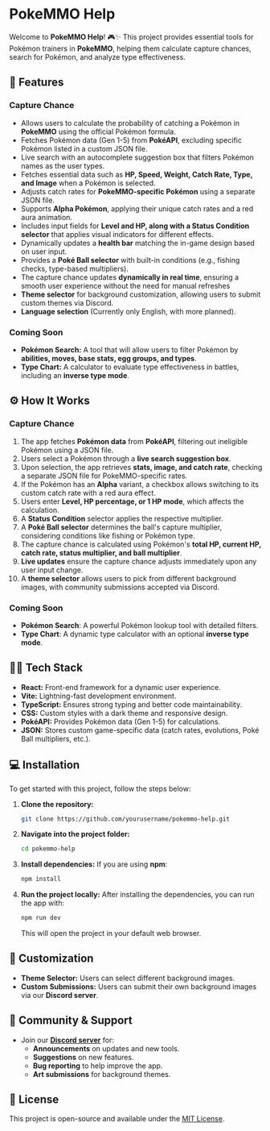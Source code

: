 # PokeMMO Help

Welcome to **PokeMMO Help**! 🎮✨ This project provides essential tools for Pokémon trainers in **PokeMMO**, helping them calculate capture chances, search for Pokémon, and analyze type effectiveness.

## 🚀 Features

### **Capture Chance**

- Allows users to calculate the probability of catching a Pokémon in **PokeMMO** using the official Pokémon formula.
- Fetches Pokémon data (Gen 1-5) from **PokéAPI**, excluding specific Pokémon listed in a custom JSON file.
- Live search with an autocomplete suggestion box that filters Pokémon names as the user types.
- Fetches essential data such as **HP, Speed, Weight, Catch Rate, Type, and Image** when a Pokémon is selected.
- Adjusts catch rates for **PokeMMO-specific Pokémon** using a separate JSON file.
- Supports **Alpha Pokémon**, applying their unique catch rates and a red aura animation.
- Includes input fields for **Level and HP, along with a Status Condition selector** that applies visual indicators for different effects.
- Dynamically updates a **health bar** matching the in-game design based on user input.
- Provides a **Poké Ball selector** with built-in conditions (e.g., fishing checks, type-based multipliers).
- The capture chance updates **dynamically in real time**, ensuring a smooth user experience without the need for manual refreshes
- **Theme selector** for background customization, allowing users to submit custom themes via Discord.
- **Language selection** (Currently only English, with more planned).

### **Coming Soon**

- **Pokémon Search:** A tool that will allow users to filter Pokémon by **abilities, moves, base stats, egg groups, and types**.
- **Type Chart:** A calculator to evaluate type effectiveness in battles, including an **inverse type mode**.

## ⚙️ How It Works

### **Capture Chance**

1. The app fetches **Pokémon data** from **PokéAPI**, filtering out ineligible Pokémon using a JSON file.
2. Users select a Pokémon through a **live search suggestion box**.
3. Upon selection, the app retrieves **stats, image, and catch rate**, checking a separate JSON file for PokeMMO-specific rates.
4. If the Pokémon has an **Alpha** variant, a checkbox allows switching to its custom catch rate with a red aura effect.
5. Users enter **Level, HP percentage, or 1 HP mode**, which affects the calculation.
6. A **Status Condition** selector applies the respective multiplier.
7. A **Poké Ball selector** determines the ball's capture multiplier, considering conditions like fishing or Pokémon type.
8. The capture chance is calculated using Pokémon's **total HP, current HP, catch rate, status multiplier, and ball multiplier**.
9. **Live updates** ensure the capture chance adjusts immediately upon any user input change.
10. A **theme selector** allows users to pick from different background images, with community submissions accepted via Discord.

### **Coming Soon**

- **Pokémon Search**: A powerful Pokémon lookup tool with detailed filters.
- **Type Chart**: A dynamic type calculator with an optional **inverse type mode**.

## 🧑‍💻 Tech Stack

- **React:** Front-end framework for a dynamic user experience.
- **Vite:** Lightning-fast development environment.
- **TypeScript:** Ensures strong typing and better code maintainability.
- **CSS:** Custom styles with a dark theme and responsive design.
- **PokéAPI:** Provides Pokémon data (Gen 1-5) for calculations.
- **JSON:** Stores custom game-specific data (catch rates, evolutions, Poké Ball multipliers, etc.).

## 💻 Installation

To get started with this project, follow the steps below:

1. **Clone the repository:**
    ```bash
    git clone https://github.com/yourusername/pokemmo-help.git
    ```

2. **Navigate into the project folder:**
    ```bash
    cd pokemmo-help
    ```

3. **Install dependencies:**
    If you are using **npm**:
    ```bash
    npm install
    ```

4. **Run the project locally:**
    After installing the dependencies, you can run the app with:
    ```bash
    npm run dev
    ```

    This will open the project in your default web browser.

## 🎨 Customization

- **Theme Selector:** Users can select different background images.
- **Custom Submissions:** Users can submit their own background images via our **Discord server**.

## 📢 Community & Support

- Join our **[Discord server](https://discord.com/invite/syryMAF4Kr)** for:
  - **Announcements** on updates and new tools.
  - **Suggestions** on new features.
  - **Bug reporting** to help improve the app.
  - **Art submissions** for background themes.

## 📝 License

This project is open-source and available under the [MIT License](LICENSE).